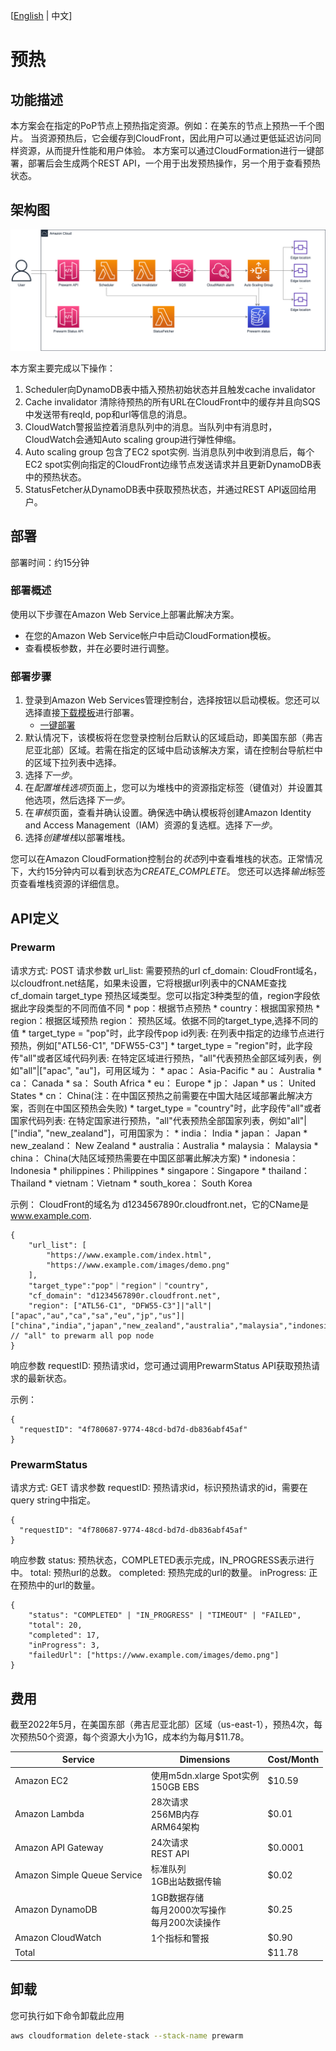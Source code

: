 [[English](./README.md) | 中文]

# 预热

## 功能描述

本方案会在指定的PoP节点上预热指定资源。例如：在美东的节点上预热一千个图片。
当资源预热后，它会缓存到CloudFront，因此用户可以通过更低延迟访问同样资源，从而提升性能和用户体验。
本方案可以通过CloudFormation进行一键部署，部署后会生成两个REST API，一个用于出发预热操作，另一个用于查看预热状态。

## 架构图

![Arch](./image/PrewarmAPI-arch.png)

本方案主要完成以下操作：

1. Scheduler向DynamoDB表中插入预热初始状态并且触发cache invalidator
2. Cache invalidator 清除待预热的所有URL在CloudFront中的缓存并且向SQS中发送带有reqId, pop和url等信息的消息。
3. CloudWatch警报监控着消息队列中的消息。当队列中有消息时，CloudWatch会通知Auto scaling group进行弹性伸缩。
4. Auto scaling group 包含了EC2 spot实例. 当消息队列中收到消息后，每个EC2 spot实例向指定的CloudFront边缘节点发送请求并且更新DynamoDB表中的预热状态。 
5. StatusFetcher从DynamoDB表中获取预热状态，并通过REST API返回给用户。


## 部署

部署时间：约15分钟

### 部署概述

使用以下步骤在Amazon Web Service上部署此解决方案。

* 在您的Amazon Web Service帐户中启动CloudFormation模板。
* 查看模板参数，并在必要时进行调整。

### 部署步骤

1. 登录到Amazon Web Services管理控制台，选择按钮以启动模板。您还可以选择直接[下载模板](https://aws-cloudfront-extensions-cff.s3.amazonaws.com/asset/prewarm/latest/PrewarmStack.template.json)进行部署。
    * [一键部署](https://console.aws.amazon.com/cloudformation/home?region=us-east-1#/stacks/new?stackName=Prewarm&templateURL=https://aws-cloudfront-extensions-cff.s3.amazonaws.com/asset/prewarm/latest/PrewarmStack.template.json)
2. 默认情况下，该模板将在您登录控制台后默认的区域启动，即美国东部（弗吉尼亚北部）区域。若需在指定的区域中启动该解决方案，请在控制台导航栏中的区域下拉列表中选择。
3. 选择*下一步*。
4. 在*配置堆栈选项*页面上，您可以为堆栈中的资源指定标签（键值对）并设置其他选项，然后选择*下一步*。
5. 在*审核*页面，查看并确认设置。确保选中确认模板将创建Amazon Identity and Access Management（IAM）资源的复选框。选择*下一步*。
6. 选择*创建堆栈*以部署堆栈。

您可以在Amazon CloudFormation控制台的*状态*列中查看堆栈的状态。正常情况下，大约15分钟内可以看到状态为*CREATE_COMPLETE*。
您还可以选择*输出*标签页查看堆栈资源的详细信息。

## API定义

### Prewarm

请求方式: POST
请求参数
url_list: 需要预热的url
cf_domain: CloudFront域名，以cloudfront.net结尾，如果未设置，它将根据url列表中的CNAME查找cf_domain
target_type 预热区域类型。您可以指定3种类型的值，region字段依据此字段类型的不同而值不同
    * pop：根据节点预热
    * country：根据国家预热
    * region：根据区域预热
region： 预热区域。依据不同的target_type,选择不同的值
    * target_type = "pop"时，此字段传pop id列表: 在列表中指定的边缘节点进行预热，例如["ATL56-C1", "DFW55-C3"]
    * target_type = "region"时，此字段传"all"或者区域代码列表: 在特定区域进行预热，"all"代表预热全部区域列表，例如"all"|["apac", "au"]，可用区域为：
      * apac： Asia-Pacific
      * au： Australia
      * ca： Canada
      * sa： South Africa
      * eu： Europe
      * jp： Japan
      * us： United States
      * cn： China(注：在中国区预热之前需要在中国大陆区域部署此解决方案，否则在中国区预热会失败)
    * target_type = "country"时，此字段传"all"或者国家代码列表: 在特定国家进行预热，"all"代表预热全部国家列表，例如"all"|["india", "new_zealand"]，可用国家为：
      * india： India
      * japan： Japan
      * new_zealand： New Zealand
      * australia：Australia
      * malaysia： Malaysia
      * china： China(大陆区域预热需要在中国区部署此解决方案)
      * indonesia：Indonesia
      * philippines：Philippines
      * singapore：Singapore
      * thailand： Thailand
      * vietnam：Vietnam
      * south_korea： South Korea

示例：
CloudFront的域名为 d1234567890r.cloudfront.net，它的CName是 www.example.com.

```
{
    "url_list": [
        "https://www.example.com/index.html",
        "https://www.example.com/images/demo.png"
    ],
    "target_type":"pop"｜"region"｜"country",
    "cf_domain": "d1234567890r.cloudfront.net",
    "region": ["ATL56-C1", "DFW55-C3"]|"all"|["apac","au","ca","sa","eu","jp","us"]|["china","india","japan","new_zealand","australia","malaysia","indonesia","philippines","singapore","thailand","vietnam","south_korea"] // "all" to prewarm all pop node
}
```

响应参数
requestID: 预热请求id，您可通过调用PrewarmStatus API获取预热请求的最新状态。

示例：

```
{
  "requestID": "4f780687-9774-48cd-bd7d-db836abf45af"
}
```

### PrewarmStatus

请求方式: GET
请求参数
requestID: 预热请求id，标识预热请求的id，需要在query string中指定。

```
{
  "requestID": "4f780687-9774-48cd-bd7d-db836abf45af"
}
```

响应参数
status: 预热状态，COMPLETED表示完成，IN_PROGRESS表示进行中。
total: 预热url的总数。
completed: 预热完成的url的数量。
inProgress: 正在预热中的url的数量。

```
{
    "status": "COMPLETED" | "IN_PROGRESS" | "TIMEOUT" | "FAILED",
    "total": 20,
    "completed": 17,
    "inProgress": 3,
    "failedUrl": ["https://www.example.com/images/demo.png"]
}
```



## 费用
截至2022年5月，在美国东部（弗吉尼亚北部）区域（us-east-1），预热4次，每次预热50个资源，每个资源大小为1G，成本约为每月$11.78。

|  Service  | Dimensions | Cost/Month | 
|  ----  | ----  | ----  |  
| Amazon EC2 | 使用m5dn.xlarge Spot实例<br>150GB EBS | $10.59 |
| Amazon Lambda | 28次请求<br>256MB内存<br>ARM64架构 | $0.01 |
| Amazon API Gateway | 24次请求<br>REST API | $0.0001 |
| Amazon Simple Queue Service | 标准队列<br>1GB出站数据传输 | $0.02 |
| Amazon DynamoDB | 1GB数据存储<br>每月2000次写操作<br>每月200次读操作 | $0.25 |
| Amazon CloudWatch | 1个指标和警报 | $0.90 |
| Total |  | $11.78 |

## 卸载

您可执行如下命令卸载此应用

```bash
aws cloudformation delete-stack --stack-name prewarm
```

